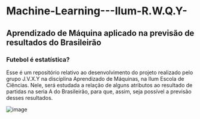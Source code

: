 # Machine-Learning---Ilum-R.W.Q.Y-

## Aprendizado de Máquina aplicado na previsão de resultados do Brasileirão

### Futebol é estatística?

Esse é um repositório relativo ao desenvolvimento do projeto realizado pelo grupo J.V.X.Y na disciplina Aprendizado de Máquinas, na Ilum Escola de Ciências. Nele, será estudada a relação de alguns atributos ao resultado de partidas na seria A do Brasileirão, para que, assim, seja possível a previsão desses resultados.

![image](https://user-images.githubusercontent.com/107067724/184998620-beb7c37b-20d5-4ec9-843a-a624387f682e.png)

